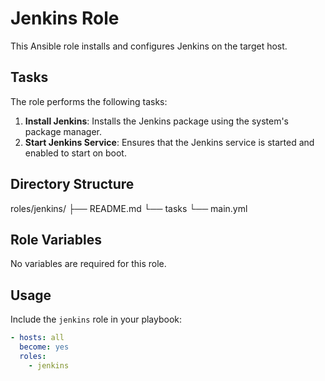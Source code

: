 # Jenkins Role

This Ansible role installs and configures Jenkins on the target host.

## Tasks

The role performs the following tasks:

1. **Install Jenkins**: Installs the Jenkins package using the system's package manager.
2. **Start Jenkins Service**: Ensures that the Jenkins service is started and enabled to start on boot.

## Directory Structure

roles/jenkins/
├── README.md
└── tasks
└── main.yml

## Role Variables

No variables are required for this role.

## Usage

Include the `jenkins` role in your playbook:

```yaml
- hosts: all
  become: yes
  roles:
    - jenkins
```

